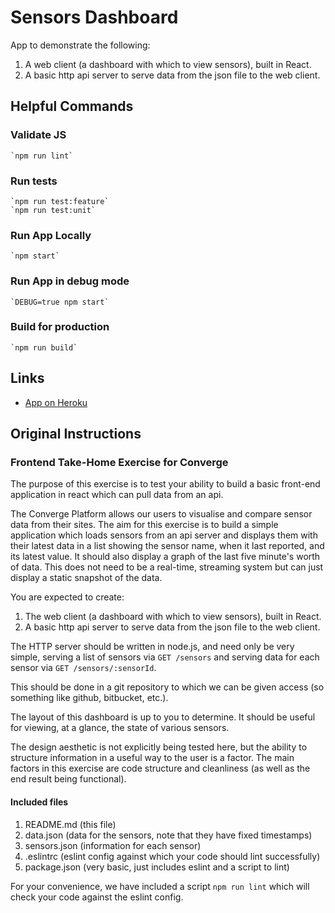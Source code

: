 # Sensors Dashboard

App to demonstrate the following:

1. A web client (a dashboard with which to view sensors), built in React.
2. A basic http api server to serve data from the json file to the web client.

## Helpful Commands

### Validate JS

    `npm run lint`
    
### Run tests
    
    `npm run test:feature`    
    `npm run test:unit`
    
### Run App Locally
    
    `npm start`
    
### Run App in debug mode
    
    `DEBUG=true npm start`
    
### Build for production
    
    `npm run build`

## Links

* [App on Heroku](https://secret-chamber-77807.herokuapp.com)

## Original Instructions

### Frontend Take-Home Exercise for Converge

The purpose of this exercise is to test your ability to build a basic front-end
application in react which can pull data from an api.

The Converge Platform allows our users to visualise and compare sensor data from
their sites. The aim for this exercise is to build a simple application which
loads sensors from an api server and displays them with their latest data in a
list showing the sensor name, when it last reported, and its latest value. It
should also display a graph of the last five minute's worth of data. This does
not need to be a real-time, streaming system but can just display a static
snapshot of the data.

You are expected to create:

1. The web client (a dashboard with which to view sensors), built in React.
2. A basic http api server to serve data from the json file to the web client.

The HTTP server should be written in node.js, and need only be very simple,
serving a list of sensors via `GET /sensors` and serving data for each sensor
via `GET /sensors/:sensorId`.

This should be done in a git repository to which we can be given access (so
something like github, bitbucket, etc.).

The layout of this dashboard is up to you to determine. It should be useful for
viewing, at a glance, the state of various sensors.

The design aesthetic is not explicitly being tested here, but the ability to
structure information in a useful way to the user is a factor. The main factors
in this exercise are code structure and cleanliness (as well as the end result
being functional).

#### Included files

1. README.md (this file)
2. data.json (data for the sensors, note that they have fixed timestamps)
3. sensors.json (information for each sensor)
4. .eslintrc (eslint config against which your code should lint successfully)
5. package.json (very basic, just includes eslint and a script to lint)

For your convenience, we have included a script `npm run lint` which will check
your code against the eslint config.
